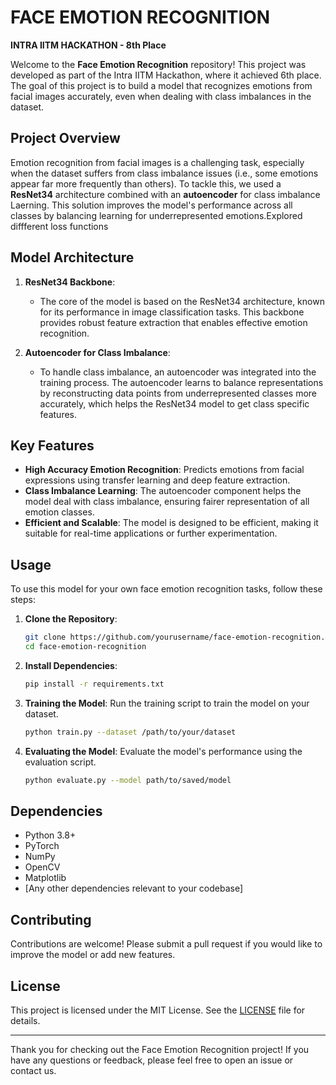 # FACE EMOTION RECOGNITION

**INTRA IITM HACKATHON - 8th Place**

Welcome to the **Face Emotion Recognition** repository! This project was developed as part of the Intra IITM Hackathon, where it achieved 6th place. The goal of this project is to build a model that recognizes emotions from facial images accurately, even when dealing with class imbalances in the dataset.

## Project Overview

Emotion recognition from facial images is a challenging task, especially when the dataset suffers from class imbalance issues (i.e., some emotions appear far more frequently than others). To tackle this, we used a **ResNet34** architecture combined with an **autoencoder** for class imbalance Laerning. This solution improves the model's performance across all classes by balancing learning for underrepresented emotions.Explored diffferent loss functions

## Model Architecture

1. **ResNet34 Backbone**:
    - The core of the model is based on the ResNet34 architecture, known for its performance in image classification tasks. This backbone provides robust feature extraction that enables effective emotion recognition.

2. **Autoencoder for Class Imbalance**:
    - To handle class imbalance, an autoencoder was integrated into the training process. The autoencoder learns to balance representations by reconstructing data points from underrepresented classes more accurately, which helps the ResNet34 model to get class specific features.

## Key Features

- **High Accuracy Emotion Recognition**: Predicts emotions from facial expressions using transfer learning and deep feature extraction.
- **Class Imbalance Learning**: The autoencoder component helps the model deal with class imbalance, ensuring fairer representation of all emotion classes.
- **Efficient and Scalable**: The model is designed to be efficient, making it suitable for real-time applications or further experimentation.


## Usage

To use this model for your own face emotion recognition tasks, follow these steps:

1. **Clone the Repository**:
    ```bash
    git clone https://github.com/yourusername/face-emotion-recognition.git
    cd face-emotion-recognition
    ```

2. **Install Dependencies**:
    ```bash
    pip install -r requirements.txt
    ```

3. **Training the Model**:
    Run the training script to train the model on your dataset.
    ```bash
    python train.py --dataset /path/to/your/dataset
    ```

4. **Evaluating the Model**:
    Evaluate the model's performance using the evaluation script.
    ```bash
    python evaluate.py --model path/to/saved/model
    ```

## Dependencies

- Python 3.8+
- PyTorch
- NumPy
- OpenCV
- Matplotlib
- [Any other dependencies relevant to your codebase]

## Contributing

Contributions are welcome! Please submit a pull request if you would like to improve the model or add new features.

## License

This project is licensed under the MIT License. See the [LICENSE](LICENSE) file for details.

---

Thank you for checking out the Face Emotion Recognition project! If you have any questions or feedback, please feel free to open an issue or contact us.
